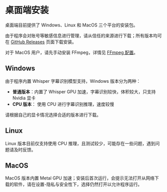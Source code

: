 # 桌面端安装

桌面端目前提供了 Windows、Linux 和 MacOS 三个平台的安装包。

由于程序会对账号等敏感信息进行管理，请从信任的来源进行下载；所有版本均可在 [GitHub Releases](https://github.com/Xinrea/bili-shadowreplay/releases) 页面下载安装。

对于 MacOS 用户，请先手动安装 FFmpeg，详情见 [FFmpeg 配置](../config/ffmpeg.md)。

## Windows

由于程序内置 Whisper 字幕识别模型支持，Windows 版本分为两种：

- **普通版本**：内置了 Whisper GPU 加速，字幕识别较快，体积较大，只支持 Nvidia 显卡
- **CPU 版本**： 使用 CPU 进行字幕识别推理，速度较慢

请根据自己的显卡情况选择合适的版本进行下载。

## Linux

Linux 版本目前仅支持使用 CPU 推理，且测试较少，可能存在一些问题，遇到问题请及时反馈。

## MacOS

MacOS 版本内置 Metal GPU 加速；安装后首次运行，会提示无法打开从网络下载的软件，请在设置-隐私与安全性下，选择仍然打开以允许程序运行。
